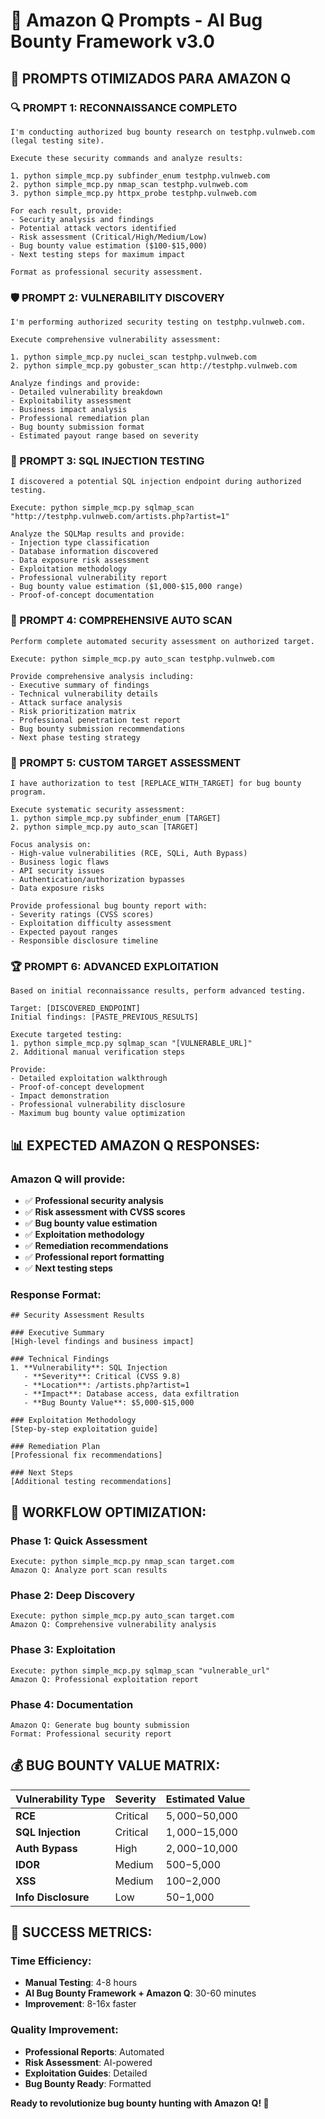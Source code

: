 # 🤖 Amazon Q Prompts - AI Bug Bounty Framework v3.0

## 🎯 **PROMPTS OTIMIZADOS PARA AMAZON Q**

### **🔍 PROMPT 1: RECONNAISSANCE COMPLETO**
```
I'm conducting authorized bug bounty research on testphp.vulnweb.com (legal testing site).

Execute these security commands and analyze results:

1. python simple_mcp.py subfinder_enum testphp.vulnweb.com
2. python simple_mcp.py nmap_scan testphp.vulnweb.com  
3. python simple_mcp.py httpx_probe testphp.vulnweb.com

For each result, provide:
- Security analysis and findings
- Potential attack vectors identified
- Risk assessment (Critical/High/Medium/Low)
- Bug bounty value estimation ($100-$15,000)
- Next testing steps for maximum impact

Format as professional security assessment.
```

### **🛡️ PROMPT 2: VULNERABILITY DISCOVERY**
```
I'm performing authorized security testing on testphp.vulnweb.com.

Execute comprehensive vulnerability assessment:

1. python simple_mcp.py nuclei_scan testphp.vulnweb.com
2. python simple_mcp.py gobuster_scan http://testphp.vulnweb.com

Analyze findings and provide:
- Detailed vulnerability breakdown
- Exploitability assessment  
- Business impact analysis
- Professional remediation plan
- Bug bounty submission format
- Estimated payout range based on severity
```

### **💉 PROMPT 3: SQL INJECTION TESTING**
```
I discovered a potential SQL injection endpoint during authorized testing.

Execute: python simple_mcp.py sqlmap_scan "http://testphp.vulnweb.com/artists.php?artist=1"

Analyze the SQLMap results and provide:
- Injection type classification
- Database information discovered
- Data exposure risk assessment
- Exploitation methodology
- Professional vulnerability report
- Bug bounty value estimation ($1,000-$15,000 range)
- Proof-of-concept documentation
```

### **🚀 PROMPT 4: COMPREHENSIVE AUTO SCAN**
```
Perform complete automated security assessment on authorized target.

Execute: python simple_mcp.py auto_scan testphp.vulnweb.com

Provide comprehensive analysis including:
- Executive summary of findings
- Technical vulnerability details
- Attack surface analysis
- Risk prioritization matrix
- Professional penetration test report
- Bug bounty submission recommendations
- Next phase testing strategy
```

### **🎯 PROMPT 5: CUSTOM TARGET ASSESSMENT**
```
I have authorization to test [REPLACE_WITH_TARGET] for bug bounty program.

Execute systematic security assessment:
1. python simple_mcp.py subfinder_enum [TARGET]
2. python simple_mcp.py auto_scan [TARGET]

Focus analysis on:
- High-value vulnerabilities (RCE, SQLi, Auth Bypass)
- Business logic flaws
- API security issues
- Authentication/authorization bypasses
- Data exposure risks

Provide professional bug bounty report with:
- Severity ratings (CVSS scores)
- Exploitation difficulty assessment
- Expected payout ranges
- Responsible disclosure timeline
```

### **🏆 PROMPT 6: ADVANCED EXPLOITATION**
```
Based on initial reconnaissance results, perform advanced testing.

Target: [DISCOVERED_ENDPOINT]
Initial findings: [PASTE_PREVIOUS_RESULTS]

Execute targeted testing:
1. python simple_mcp.py sqlmap_scan "[VULNERABLE_URL]"
2. Additional manual verification steps

Provide:
- Detailed exploitation walkthrough
- Proof-of-concept development
- Impact demonstration
- Professional vulnerability disclosure
- Maximum bug bounty value optimization
```

## 📊 **EXPECTED AMAZON Q RESPONSES:**

### **Amazon Q will provide:**
- ✅ **Professional security analysis**
- ✅ **Risk assessment with CVSS scores**
- ✅ **Bug bounty value estimation**
- ✅ **Exploitation methodology**
- ✅ **Remediation recommendations**
- ✅ **Professional report formatting**
- ✅ **Next testing steps**

### **Response Format:**
```
## Security Assessment Results

### Executive Summary
[High-level findings and business impact]

### Technical Findings
1. **Vulnerability**: SQL Injection
   - **Severity**: Critical (CVSS 9.8)
   - **Location**: /artists.php?artist=1
   - **Impact**: Database access, data exfiltration
   - **Bug Bounty Value**: $5,000-$15,000

### Exploitation Methodology
[Step-by-step exploitation guide]

### Remediation Plan
[Professional fix recommendations]

### Next Steps
[Additional testing recommendations]
```

## 🎯 **WORKFLOW OPTIMIZATION:**

### **Phase 1: Quick Assessment**
```
Execute: python simple_mcp.py nmap_scan target.com
Amazon Q: Analyze port scan results
```

### **Phase 2: Deep Discovery**
```
Execute: python simple_mcp.py auto_scan target.com  
Amazon Q: Comprehensive vulnerability analysis
```

### **Phase 3: Exploitation**
```
Execute: python simple_mcp.py sqlmap_scan "vulnerable_url"
Amazon Q: Professional exploitation report
```

### **Phase 4: Documentation**
```
Amazon Q: Generate bug bounty submission
Format: Professional security report
```

## 💰 **BUG BOUNTY VALUE MATRIX:**

| Vulnerability Type | Severity | Estimated Value |
|-------------------|----------|-----------------|
| **RCE** | Critical | $5,000-$50,000 |
| **SQL Injection** | Critical | $1,000-$15,000 |
| **Auth Bypass** | High | $2,000-$10,000 |
| **IDOR** | Medium | $500-$5,000 |
| **XSS** | Medium | $100-$2,000 |
| **Info Disclosure** | Low | $50-$1,000 |

## 🚀 **SUCCESS METRICS:**

### **Time Efficiency:**
- **Manual Testing**: 4-8 hours
- **AI Bug Bounty Framework + Amazon Q**: 30-60 minutes
- **Improvement**: 8-16x faster

### **Quality Improvement:**
- **Professional Reports**: Automated
- **Risk Assessment**: AI-powered
- **Exploitation Guides**: Detailed
- **Bug Bounty Ready**: Formatted

**Ready to revolutionize bug bounty hunting with Amazon Q! 🎉**